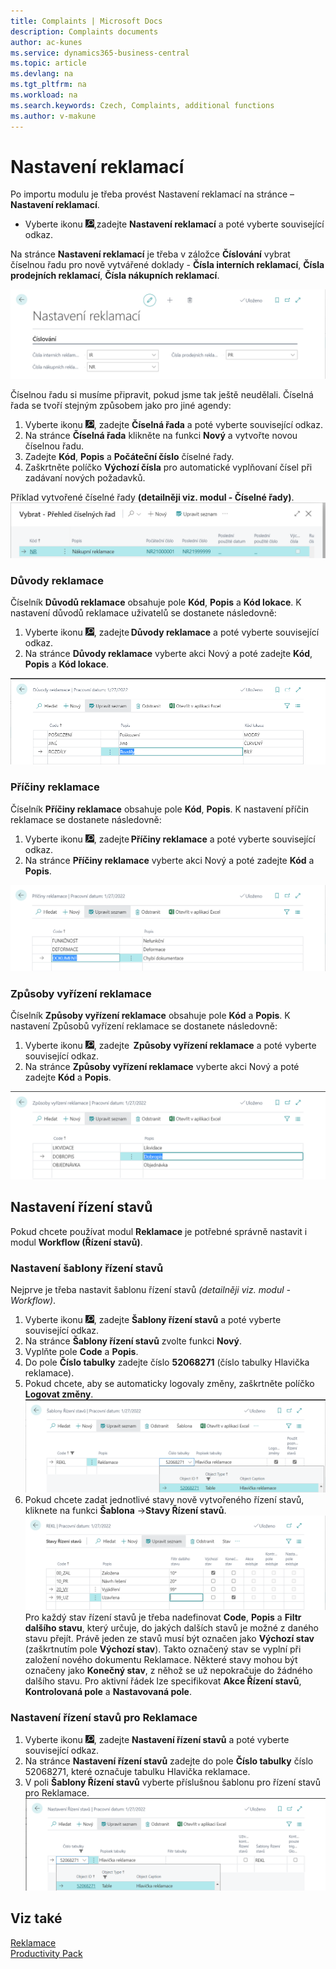 ```yaml
---
title: Complaints | Microsoft Docs
description: Complaints documents
author: ac-kunes
ms.service: dynamics365-business-central
ms.topic: article
ms.devlang: na
ms.tgt_pltfrm: na
ms.workload: na
ms.search.keywords: Czech, Complaints, additional functions
ms.author: v-makune
---
```


# Nastavení reklamací

Po importu modulu je třeba provést Nastavení reklamací na stránce – **Nastavení reklamací**.

- Vyberte ikonu ![Žárovky, která otevře funkci Řekněte mi](media/ui-search/search_small.png "Řekněte mi, co chcete dělat"),zadejte **Nastavení reklamací** a poté vyberte související odkaz.

Na stránce **Nastavení reklamací** je třeba v záložce **Číslování** vybrat číselnou řadu pro nově vytvářené doklady - **Čísla interních reklamací**, **Čísla prodejních reklamací**, **Čísla nákupních reklamací**.

![Nastavení reklamací](media/complaints-setup.png)

Číselnou řadu si musíme připravit, pokud jsme tak ještě neudělali. Číselná řada se tvoří stejným způsobem jako pro jiné agendy:

1. Vyberte ikonu ![Žárovky, která otevře funkci Řekněte mi](media/ui-search/search_small.png "Řekněte mi, co chcete dělat"), zadejte **Číselná řada** a poté vyberte související odkaz. 
2. Na stránce **Číselná řada** klikněte na funkci **Nový** a vytvořte novou číselnou řadu.
3. Zadejte **Kód**, **Popis** a **Počáteční číslo** číselné řady.
4. Zaškrtněte políčko **Výchozí čísla** pro automatické vyplňovaní čísel při zadávaní nových požadavků.

Příklad vytvořené číselné řady **(detailněji viz. modul - Číselné řady)**.
![Vytvořená číslená řada](media/complaints-no.series.png)

### Důvody reklamace

Číselník **Důvodů reklamace** obsahuje pole **Kód**, **Popis** a **Kód lokace**. K nastavení důvodů reklamace uživatelů se dostanete následovně:

1. Vyberte ikonu ![Žárovky, která otevře funkci Řekněte mi](media/ui-search/search_small.png "Řekněte mi, co chcete dělat"), zadejte **Důvody reklamace** a poté vyberte související odkaz. 
2. Na stránce **Důvody reklamace** vyberte akci Nový a poté zadejte **Kód**, **Popis** a **Kód lokace**.

![Důvody reklamace](media/complaints-reasons.png)

### Příčiny reklamace

Číselník **Příčiny reklamace** obsahuje pole **Kód**, **Popis**. K nastavení příčin reklamace se dostanete následovně:

1. Vyberte ikonu ![Žárovky, která otevře funkci Řekněte mi](media/ui-search/search_small.png "Řekněte mi, co chcete dělat"), zadejte **Příčiny reklamace** a poté vyberte související odkaz. 
2. Na stránce **Příčiny reklamace** vyberte akci Nový a poté zadejte **Kód** a **Popis**.

![Příčiny reklamace](media/complaints-causes.png)
### Způsoby vyřízení reklamace

Číselník **Způsoby vyřízení reklamace** obsahuje pole **Kód** a **Popis**. K nastavení Způsobů vyřízení reklamace se dostanete následovně:

1. Vyberte ikonu ![Žárovky, která otevře funkci Řekněte mi](media/ui-search/search_small.png "Řekněte mi, co chcete dělat"), zadejte  **Způsoby vyřízení reklamace** a poté vyberte související odkaz.
2. Na stránce **Způsoby vyřízení reklamace** vyberte akci Nový a poté zadejte **Kód** a **Popis**.

![Způsoby vyřízení reklamace](media/complaint-fulfilment_methods.png)

## Nastavení řízení stavů

Pokud chcete používat modul **Reklamace** je potřebné správně nastavit i modul **Workflow (Řízení stavů)**.

### Nastavení šablony řízení stavů

Nejprve je třeba nastavit šablonu řízení stavů *(detailněji viz. modul - Workflow)*.

1. Vyberte ikonu ![Žárovky, která otevře funkci Řekněte mi](media/ui-search/search_small.png "Řekněte mi, co chcete dělat"), zadejte **Šablony řízení stavů** a poté vyberte související odkaz.
2. Na stránce **Šablony řízení stavů** zvolte funkci **Nový**.
3. Vyplňte pole **Code** a **Popis**.
4. Do pole **Číslo tabulky** zadejte číslo **52068271** (číslo tabulky Hlavička reklamace).
5. Pokud chcete, aby se automaticky logovaly změny, zaškrtněte políčko **Logovat změny**.
![Šablona řízení stavů](media/complaints-status_management.png)
6. Pokud chcete zadat jednotlivé stavy nově vytvořeného řízení stavů, kliknete na funkci **Šablona** →**Stavy Řízení stavů**.
![Stavy řízení stavů](media/complaints-status_mgt._statuses.png)
Pro každý stav řízení stavů je třeba nadefinovat **Code**, **Popis** a **Filtr dalšího stavu**, který určuje, do jakých dalších stavů je možné z daného stavu přejít. Právě jeden ze stavů musí být označen jako **Výchozí stav** (zaškrtnutím pole **Výchozí stav**). Takto označený stav se vyplní při založení nového dokumentu Reklamace.
Některé stavy mohou být označeny jako **Konečný stav**, z něhož se už nepokračuje do žádného dalšího stavu.
 Pro aktivní řádek lze specifikovat **Akce Řízení stavů**, **Kontrolovaná pole** a **Nastavovaná pole**.

### Nastavení řízení stavů pro Reklamace

1. Vyberte ikonu ![Žárovky, která otevře funkci Řekněte mi](media/ui-search/search_small.png "Řekněte mi, co chcete dělat"), zadejte **Nastavení řízení stavů** a poté vyberte související odkaz.
2. Na stránce **Nastavení řízení stavů** zadejte do pole **Číslo tabulky** číslo 52068271, které označuje tabulku Hlavička reklamace.
3. V poli **Šablony Řízení stavů** vyberte příslušnou šablonu pro řízení stavů pro Reklamace.
![Nastavení řízení stavů](media/complaints-status_mgt._setup.png)

## Viz také

[Reklamace](ac-complaints-management.md)  
[Productivity Pack](ac-productivity-pack.md)

